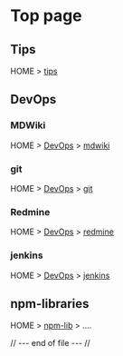 # Top page

## Tips
HOME > [tips](pages/tips/index.md)

## DevOps
### MDWiki
HOME > [DevOps](pages/devops/index.md) > [mdwiki](pages/DevOps/mdwiki/index.md)

### git
HOME > [DevOps](pages/devops/index.md) > [git](pages/DevOps/git/index.md)

### Redmine
HOME > [DevOps](pages/devops/index.md) > [redmine](pages/DevOps/redmine/index.md)

### jenkins
HOME > [DevOps](pages/devops/index.md) > [jenkins](pages/DevOps/jenkins/index.md)

## npm-libraries
HOME > [npm-lib](pages/npm-libraries/index.md) > ....


// --- end of file --- //
